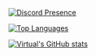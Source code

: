 [![Discord Presence](https://lanyard.cnrad.dev/api/491168478288674816)](https://discord.com/users/491168478288674816)

[![Top Languages](https://github-readme-stats.vercel.app/api/top-langs/?username=Nissanxz&layout=compact&langs_count=10&theme=tokyonight)](https://discord.com/users/491168478288674816)

[![Virtual's GitHub stats](https://github-readme-stats.vercel.app/api?username=Nissanxz&show_icons=true&theme=tokyonight)](https://discord.com/users/491168478288674816)
